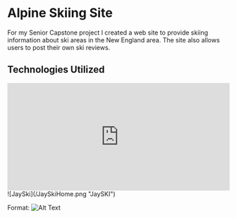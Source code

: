 # Alpine Skiing Site

For my Senior Capstone project I created a web site to provide skiing information about ski areas in the New England area. The site also allows users to post their own ski reviews.

## Technologies Utilized
<div style="width: 100%; height: 0px; position: relative; padding-bottom: 48.333%;"><iframe src="https://streamable.com/s/hjz3h/hlwtde" frameborder="0" width="100%" height="100%" allowfullscreen style="width: 100%; height: 100%; position: absolute;"></iframe></div>
![JaySki](/JaySkiHome.png "JaySKI")

Format: ![Alt Text](https://imgur.com/d7OvSCG "JaySKI")
